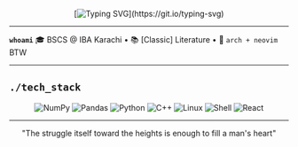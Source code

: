 

<div align="center">

[![Typing SVG](https://readme-typing-svg.herokuapp.com?font=Iosevka&size=22&duration=3000&pause=1000&color=EBDBB2&background=282828&center=true&vCenter=true&width=500&lines=Hello+There..;Quant+Development..;Machine+Learning+Engineering..;Linux/Foss+Enthusiasm..)](https://git.io/typing-svg)

</div>

---

**`whoami`** 🎓 BSCS @ IBA Karachi • 📚 [Classic] Literature • 🐧 `arch + neovim` BTW

---

## **`./tech_stack`**

<div align="center">

![NumPy](https://img.shields.io/badge/NumPy-D3869B?style=for-the-badge&logo=numpy&logoColor=FBF1C7&labelColor=3C3836)
![Pandas](https://img.shields.io/badge/Pandas-FABD2F?style=for-the-badge&logo=pandas&logoColor=FBF1C7&labelColor=3C3836)
![Python](https://img.shields.io/badge/Python-FABD2F?style=for-the-badge&logo=python&logoColor=FBF1C7&labelColor=3C3836)
![C++](https://img.shields.io/badge/C++-FB4934?style=for-the-badge&logo=cplusplus&logoColor=FBF1C7&labelColor=3C3836)
![Linux](https://img.shields.io/badge/Linux-B8BB26?style=for-the-badge&logo=linux&logoColor=FBF1C7&labelColor=3C3836)
![Shell](https://img.shields.io/badge/Shell-8EC07C?style=for-the-badge&logo=gnu-bash&logoColor=FBF1C7&labelColor=3C3836)
![React](https://img.shields.io/badge/React-83A598?style=for-the-badge&logo=react&logoColor=FBF1C7&labelColor=3C3836)

</div>

---


<div align="center">
"The struggle itself toward the heights is enough to fill a man's heart"
</div>

<!---
DerAnsari/DerAnsari is a ✨ special ✨ repository because its `README.md` (this file) appears on your GitHub profile.
You can click the Preview link to take a look at your changes.
--->
